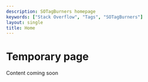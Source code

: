 ```yaml
---
description: SOTagBurners homepage
keywords: ["Stack Overflow", "Tags", "SOTagBurners"]
layout: single
title: Home
---
```


# Temporary page

Content coming soon

